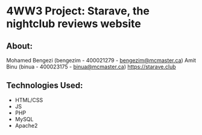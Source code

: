 # 4WW3 Project: Starave, the nightclub reviews website

## About:
Mohamed Bengezi (bengezim - 400021279 - bengezim@mcmaster.ca)
Amit Binu (binua - 400023175 - binua@mcmaster.ca)
https://starave.club

## Technologies Used:
- HTML/CSS
- JS
- PHP
- MySQL
- Apache2

